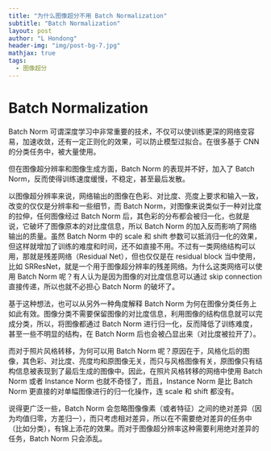 ```yaml
---
title: "为什么图像超分不用 Batch Normalization"
subtitle: "Batch Normalization"
layout: post
author: "L Hondong"
header-img: "img/post-bg-7.jpg"
mathjax: true
tags:
  - 图像超分
---
```


# Batch Normalization

Batch Norm 可谓深度学习中非常重要的技术，不仅可以使训练更深的网络变容易，加速收敛，还有一定正则化的效果，可以防止模型过拟合。在很多基于 CNN 的分类任务中，被大量使用。

但在图像超分辨率和图像生成方面，Batch Norm 的表现并不好，加入了 Batch Norm，反而使得训练速度缓慢，不稳定，甚至最后发散。

以图像超分辨率来说，网络输出的图像在色彩、对比度、亮度上要求和输入一致，改变的仅仅是分辨率和一些细节，而 Batch Norm，对图像来说类似于一种对比度的拉伸，任何图像经过 Batch Norm 后，其色彩的分布都会被归一化，也就是说，它破坏了图像原本的对比度信息，所以 Batch Norm 的加入反而影响了网络输出的质量。虽然 Batch Norm 中的 scale 和 shift 参数可以抵消归一化的效果，但这样就增加了训练的难度和时间，还不如直接不用。不过有一类网络结构可以用，那就是残差网络（Residual Net），但也仅仅是在 residual block 当中使用，比如 SRResNet，就是一个用于图像超分辨率的残差网络。为什么这类网络可以使用 Batch Norm 呢？有人认为是因为图像的对比度信息可以通过 skip connection 直接传递，所以也就不必担心 Batch Norm 的破坏了。

基于这种想法，也可以从另外一种角度解释 Batch Norm 为何在图像分类任务上如此有效。图像分类不需要保留图像的对比度信息，利用图像的结构信息就可以完成分类，所以，将图像都通过 Batch Norm 进行归一化，反而降低了训练难度，甚至一些不明显的结构，在 Batch Norm 后也会被凸显出来（对比度被拉开了）。

而对于照片风格转移，为何可以用 Batch Norm 呢？原因在于，风格化后的图像，其色彩、对比度、亮度均和原图像无关，而只与风格图像有关，原图像只有结构信息被表现到了最后生成的图像中。因此，在照片风格转移的网络中使用 Batch Norm 或者 Instance Norm 也就不奇怪了，而且，Instance Norm 是比 Batch Norm 更直接的对单幅图像进行的归一化操作，连 scale 和 shift 都没有。

说得更广泛一些，Batch Norm 会忽略图像像素（或者特征）之间的绝对差异（因为均值归零，方差归一），而只考虑相对差异，所以在不需要绝对差异的任务中（比如分类），有锦上添花的效果。而对于图像超分辨率这种需要利用绝对差异的任务，Batch Norm 只会添乱。
